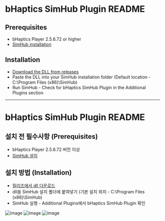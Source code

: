 # bHaptics SimHub Plugin README

## Prerequisites
* bHaptics Player 2.5.6.72 or higher
* [SimHub installation](https://www.simhubdash.com/download-2/)

## Installation
* [Download the DLL from releases](https://github.com/bhaptics/tact-simhub/releases/tag/v0.01)
* Paste the DLL into your SimHub installation folder (Default location - C:\Program Files (x86)\SimHub)
* Run SimHub - Check for bHaptics SimHub Plugin in the Additional Plugins section

---

# bHaptics SimHub Plugin README

## 설치 전 필수사항 (Prerequisites)
* bHaptics Player 2.5.6.72 버전 이상
* [SimHub 설치](https://www.simhubdash.com/download-2/)

## 설치 방법 (Installation)
* [릴리즈에서 dll 다운로드](https://github.com/bhaptics/tact-simhub/releases/tag/v0.01)
* dll을 SimHub 설치 폴더에 붙여넣기 (기본 설치 위치 - C:\Program Files (x86)\SimHub)
* SimHub 실행 - Additional Plugins에서 bHaptics SimHub Plugin 확인



![image](https://github.com/user-attachments/assets/e29fbefb-8d54-4faf-9c36-76a6bcd00b4e)
![image](https://github.com/user-attachments/assets/03c669de-f7ca-4f5f-85f9-a26d83c42597)
![image](https://github.com/user-attachments/assets/1a3967b1-1d36-4298-9d3b-44292d7803f3)

